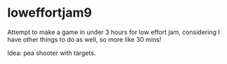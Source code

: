 # loweffortjam9

Attempt to make a game in under 3 hours for low effort jam, considering I have other things to do as well, so more like 30 mins! 

Idea: pea shooter with targets.

